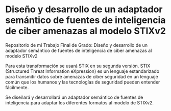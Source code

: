 # Diseño y desarrollo de un adaptador semántico de fuentes de inteligencia de ciber amenazas al modelo STIXv2
Repositorio de mi Trabajo Final de Grado: Diseño y desarrollo de un adaptador semántico de fuentes de inteligencia de ciber amenazas al modelo STIXv2

Para esta transformación se usará STIX en su segunda versión. STIX (Structured Threat Information eXpression) es un lenguaje estandarizado para transmitir datos sobre amenazas de ciber seguridad en un lenguaje común que los humanos y las tecnologías de seguridad pueden entender fácilmente.

Se diseñará y desarrollará un adaptador semántico de fuentes de inteligencia para adaptar los diferentes formatos al modelo de STIXv2.
